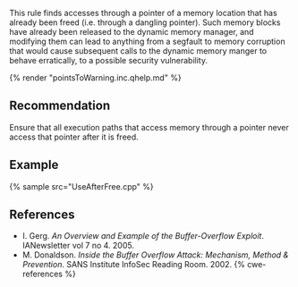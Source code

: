This rule finds accesses through a pointer of a memory location that has already been freed (i.e. through a dangling pointer). Such memory blocks have already been released to the dynamic memory manager, and modifying them can lead to anything from a segfault to memory corruption that would cause subsequent calls to the dynamic memory manger to behave erratically, to a possible security vulnerability.

{% render "pointsToWarning.inc.qhelp.md" %}


## Recommendation
Ensure that all execution paths that access memory through a pointer never access that pointer after it is freed.


## Example
{% sample src="UseAfterFree.cpp" %}

## References
* I. Gerg. *An Overview and Example of the Buffer-Overflow Exploit*. IANewsletter vol 7 no 4. 2005.
* M. Donaldson. *Inside the Buffer Overflow Attack: Mechanism, Method &amp; Prevention*. SANS Institute InfoSec Reading Room. 2002.
{% cwe-references %}
